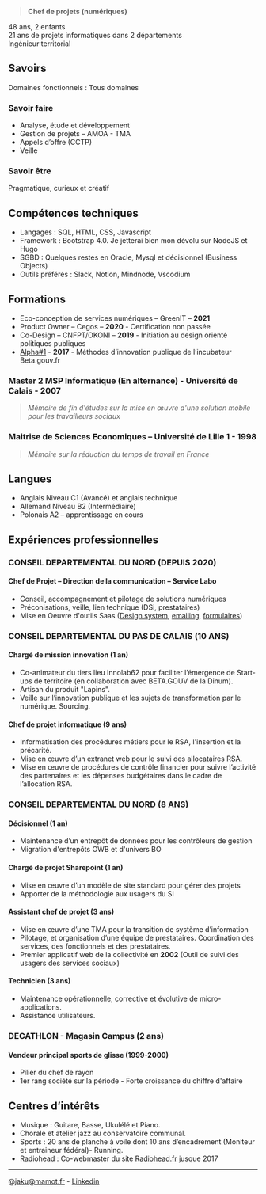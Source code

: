 > **Chef de projets (numériques)**

48 ans, 2 enfants   
21 ans de projets informatiques dans 2 départements   
Ingénieur territorial

## Savoirs
Domaines fonctionnels : Tous domaines

### Savoir faire
- Analyse, étude et développement
- Gestion de projets – AMOA - TMA
- Appels d’offre (CCTP) 
- Veille

### Savoir être	
Pragmatique, curieux et créatif

## Compétences techniques
- Langages :	SQL, HTML, CSS, Javascript
- Framework :	Bootstrap 4.0. Je jetterai bien mon dévolu sur NodeJS et Hugo
- SGBD :	Quelques restes en Oracle, Mysql et décisionnel (Business Objects)
- Outils préférés : Slack, Notion, Mindnode, Vscodium

## Formations

- Eco-conception de services numériques – GreenIT – **2021**
- Product Owner – Cegos – **2020** - Certification non passée
- Co-Design – CNFPT/OKONI – **2019** - Initiation au design orienté politiques publiques
- [Alpha#1](https://beta.gouv.fr/2017/12/08/alpha1.html) - **2017** - Méthodes d’innovation publique de l’incubateur Beta.gouv.fr

### Master 2 MSP Informatique (En alternance) - Université de Calais - 2007
> *Mémoire de fin d'études sur la mise en œuvre d'une solution mobile pour les travailleurs sociaux*

### Maitrise de Sciences Economiques – Université de Lille 1 - 1998
> *Mémoire sur la réduction du temps de travail en France*

## Langues

- Anglais	Niveau C1 (Avancé) et anglais technique
- Allemand	Niveau B2 (Intermédiaire)
- Polonais	A2 – apprentissage en cours

## Expériences professionnelles

### CONSEIL DEPARTEMENTAL DU NORD (DEPUIS 2020)

#### Chef de Projet – Direction de la communication – Service Labo
-	Conseil, accompagnement et pilotage de solutions numériques 
-	Préconisations, veille, lien technique (DSi, prestataires)
-	Mise en Oeuvre d'outils Saas ([Design system](https://communication.lenord.fr/), [emailing](https://www.sarbacane.com/), [formulaires](https://www.typeform.com/))

### CONSEIL DEPARTEMENTAL DU PAS DE CALAIS (10 ANS)

#### Chargé de mission innovation (1 an)
- Co-animateur du tiers lieu Innolab62 pour faciliter l’émergence de Start-ups de territoire (en collaboration avec BETA.GOUV de la Dinum).
- Artisan du produit "Lapins".
- Veille sur l’innovation publique et les sujets de transformation par le numérique. Sourcing.

#### Chef de projet informatique (9 ans)
- Informatisation des procédures métiers pour le RSA, l'insertion et la précarité.
- Mise en œuvre d’un extranet web pour le suivi des allocataires RSA.
- Mise en œuvre de procédures de contrôle financier pour suivre l’activité des partenaires et les dépenses budgétaires dans le cadre de l’allocation RSA.

### CONSEIL DEPARTEMENTAL DU NORD (8 ANS)

#### Décisionnel (1 an)
- Maintenance d’un entrepôt de données pour les contrôleurs de gestion
- Migration d'entrepôts OWB et d'univers BO

#### Chargé de projet Sharepoint (1 an)
- Mise en œuvre d’un modèle de site standard pour gérer des projets
- Apporter de la méthodologie aux usagers du SI

#### Assistant chef de projet (3 ans)
- Mise en œuvre d’une TMA pour la transition de système d’information
- Pilotage, et organisation d’une équipe de prestataires. Coordination des services, des fonctionnels et des prestataires.
- Premier applicatif web de la collectivité en **2002** (Outil de suivi des usagers des services sociaux)

#### Technicien (3 ans)
- Maintenance opérationnelle, corrective et évolutive de micro-applications.
- Assistance utilisateurs.

### DECATHLON - Magasin Campus (2 ans)

#### Vendeur principal sports de glisse (1999-2000)
- Pilier du chef de rayon
- 1er rang société sur la période - Forte croissance du chiffre d'affaire

## Centres d’intérêts

- Musique : Guitare, Basse, Ukulélé et Piano.
- Chorale et atelier jazz au conservatoire communal.
- Sports : 20 ans de planche à voile dont 10 ans d’encadrement (Moniteur et entraineur fédéral)- Running.
- Radiohead : Co-webmaster du site [Radiohead.fr](https://www.radiohead.fr) jusque 2017

---
@jaku@mamot.fr - [Linkedin](https://www.linkedin.com/in/laurent-jakubowski-01080627)


